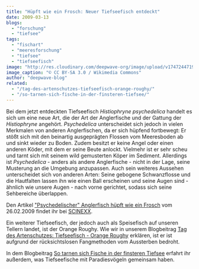 ```yaml
---
title: "Hüpft wie ein Frosch: Neuer Tiefseefisch entdeckt"
date: 2009-03-13
blogs: 
  - "forschung"
  - "tiefsee"
tags: 
  - "fischart"
  - "meeresforschung"
  - "tiefsee"
  - "tiefseefisch"
image: "http://res.cloudinary.com/deepwave-org/image/upload/v1747244719/deepwave.org/Psychedelic_frogfish_08Am7A1b.jpg"
image_caption: "© CC BY-SA 3.0 / Wikimedia Commons"
author: "deepwave-blog"
related: 
  - "/tag-des-artenschutzes-tiefseefisch-orange-roughy/"
  - "/so-tarnen-sich-fische-in-der-finsteren-tiefsee/"
---
```


Bei dem jetzt entdeckten Tiefseefisch _Histiophryne psychedelica_ handelt es sich um eine neue Art, die der Art der Anglerfische und der Gattung der _Histiophryne_ angehört. _Psychedelica_ unterscheidet sich jedoch in vielen Merkmalen von anderen Anglerfischen, da er sich hüpfend fortbewegt: Er stößt sich mit den beinartig ausgeprägten Flossen vom Meeresboden ab und sinkt wieder zu Boden. Zudem besitzt er keine Angel oder einen anderen Köder, mit dem er seine Beute anlockt. Vielmehr ist er sehr scheu und tarnt sich mit seinem wild gemusterten Köper im Sediment. Allerdings ist _Psychedelica_ - anders als andere Anglerfische - nicht in der Lage, seine Musterung an die Umgebung anzupassen. Auch sein weiteres Aussehen unterscheidet sich von anderen Arten: Seine gebogene Schwanzflosse und die Hautfalten lassen ihn wie einen Ball erscheinen und seine Augen sind - ähnlich wie unsere Augen - nach vorne gerichtet, sodass sich seine Sehbereiche überlappen.

Den Artikel ["Psychedelischer" Anglerfisch hüpft wie ein Frosch](https://www.scinexx.de/news/geowissen/psychedelischer-anglerfisch-huepft-wie-ein-frosch/) vom 26.02.2009 findet ihr bei [SCINEXX](https://www.scinexx.de/).

Ein weiterer Tiefseefisch, der jedoch auch als Speisefisch auf unseren Tellern landet, ist der Orange Roughy. Wie wir in unserem Blogbeitrag [Tag des Artenschutzes: Tiefseefisch - Orange Roughy](https://www.deepwave.org/tag-des-artenschutzes-tiefseefisch-orange-roughy/) erklären, ist er ist aufgrund der rücksichtslosen Fangmethoden vom Aussterben bedroht.

In dem Blogbeitrag [So tarnen sich Fische in der finsteren Tiefsee](https://www.deepwave.org/so-tarnen-sich-fische-in-der-finsteren-tiefsee/) erfahrt ihr außerdem, was Tiefseefische mit Paradiesvögeln gemeinsam haben.
